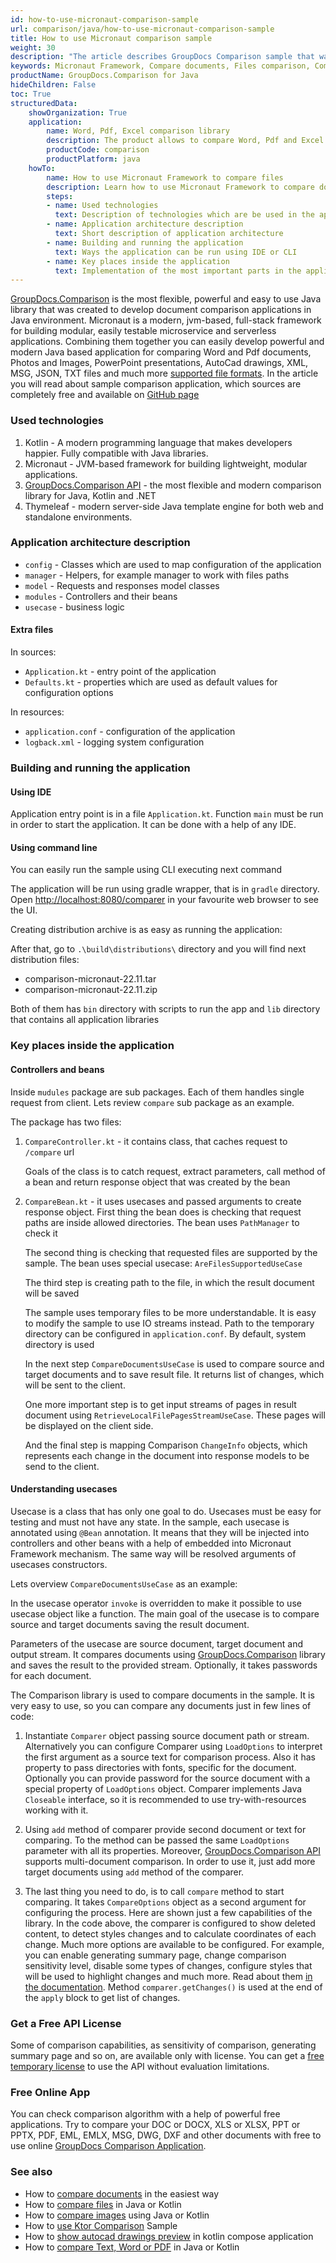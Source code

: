 ```yaml
---
id: how-to-use-micronaut-comparison-sample
url: comparison/java/how-to-use-micronaut-comparison-sample
title: How to use Micronaut comparison sample
weight: 30
description: "The article describes GroupDocs Comparison sample that was created using Micronaut Framework"
keywords: Micronaut Framework, Compare documents, Files comparison, Comparison library for Micronaut Framework
productName: GroupDocs.Comparison for Java
hideChildren: False
toc: True
structuredData:
    showOrganization: True
    application:
        name: Word, Pdf, Excel comparison library
        description: The product allows to compare Word, Pdf and Excel files
        productCode: comparison
        productPlatform: java
    howTo:
        name: How to use Micronaut Framework to compare files
        description: Learn how to use Micronaut Framework to compare documents
        steps:
        - name: Used technologies
          text: Description of technologies which are be used in the application
        - name: Application architecture description
          text: Short description of application architecture
        - name: Building and running the application
          text: Ways the application can be run using IDE or CLI
        - name: Key places inside the application
          text: Implementation of the most important parts in the application
---
```


[GroupDocs.Comparison](https://products.groupdocs.com/comparison) is the most flexible, powerful and easy to use Java library that was created to develop document comparison applications in Java environment. Micronaut is a modern, jvm-based, full-stack framework for building modular, easily testable microservice and serverless applications. Combining them together you can easily develop powerful and modern Java based application for comparing Word and Pdf documents, Photos and Images, PowerPoint presentations, AutoCad drawings, XML, MSG, JSON, TXT files and much more [supported file formats](/comparison/java/supported-document-formats/). In the article you will read about sample comparison application, which sources are completely free and available on [GitHub page](https://github.com/groupdocs-comparison/GroupDocs.Comparison-for-Java/tree/a5e2a25/Demos/Micronaut)

### Used technologies 

1. Kotlin - A modern programming language that makes developers happier. Fully compatible with Java libraries.
2. Micronaut - JVM-based framework for building lightweight, modular applications.
3. [GroupDocs.Comparison API](https://products.groupdocs.com/comparison/) - the most flexible and modern comparison library for Java, Kotlin and .NET
4. Thymeleaf  - modern server-side Java template engine for both web and standalone environments.

### Application architecture description

- `config` - Classes which are used to map configuration of the application
- `manager` - Helpers, for example manager to work with files paths
- `model` - Requests and responses model classes
- `modules` - Controllers and their beans
- `usecase` - business logic

#### Extra files

In sources:

- `Application.kt` - entry point of the application
- `Defaults.kt` - properties which are used as default values for configuration options

In resources:

- `application.conf` - configuration of the application
- `logback.xml` - logging system configuration

### Building and running the application

#### Using IDE

Application entry point is in a file `Application.kt`. Function `main` must be run in order to start the application. It can be done with a help of any IDE. 

#### Using command line

You can easily run the sample using CLI executing next command

<script src="https://gist.github.com/groupdocs-comparison-gists/6987202c524f6c430eae2669bad8c64b.js"></script>

The application will be run using gradle wrapper, that is in `gradle` directory. Open [http://localhost:8080/comparer](http://localhost:8080/comparison) in your favourite web browser to see the UI.

Creating distribution archive is as easy as running the application:

<script src="https://gist.github.com/groupdocs-comparison-gists/a57bf4fbc4e6aaeee637e5daf4fa5824.js"></script>

After that, go to `.\build\distributions\` directory and you will find next distribution files:

- comparison-micronaut-22.11.tar
- comparison-micronaut-22.11.zip

Both of them has `bin` directory with scripts to run the app and `lib` directory that contains all application libraries

### Key places inside the application

#### Controllers and beans

Inside `mudules` package are sub packages. Each of them handles single request from client. Lets review `compare` sub package as an example.

The package has two files:

1. `CompareController.kt` - it contains class, that caches request to `/compare` url

    <script src="https://gist.github.com/groupdocs-comparison-gists/ea8d8e0466e35d7e1c21b97f5b1a658b.js"></script>

    Goals of the class is to catch request, extract parameters, call method of a bean and return response object that was created by the bean

2. `CompareBean.kt` - it uses usecases and passed arguments to create response object.
    First thing the bean does is checking that request paths are inside allowed directories. The bean uses `PathManager` to check it  

    <script src="https://gist.github.com/groupdocs-comparison-gists/80121384a48c0bd18adf82471ec06158.js"></script>

    The second thing is checking that requested files are supported by the sample. The bean uses special usecase: `AreFilesSupportedUseCase`

    <script src="https://gist.github.com/groupdocs-comparison-gists/d967ad8ff4850452d20be766fc80e540.js"></script>

    The third step is creating path to the file, in which the result document will be saved

    <script src="https://gist.github.com/groupdocs-comparison-gists/e5fbb26f52bd2a20e6ba7e918761bc60.js"></script>

    The sample uses temporary files to be more understandable. It is easy to modify the sample to use IO streams instead. Path to the temporary directory can be configured in `application.conf`. By default, system directory is used

    In the next step `CompareDocumentsUseCase` is used to compare source and target documents and to save result file. It returns list of changes, which will be sent to the client.

    <script src="https://gist.github.com/groupdocs-comparison-gists/8c38027c876bcdb257a410ed9ed295b6.js"></script>

     One more important step is to get input streams of pages in result document using `RetrieveLocalFilePagesStreamUseCase`. These pages will be displayed on the client side. 

    <script src="https://gist.github.com/groupdocs-comparison-gists/3a9ae7912f345b02e45a2469287ffed6.js"></script>

    And the final step is mapping Comparison `ChangeInfo` objects, which represents each change in the document into response models to be send to the client.

#### Understanding usecases

Usecase is a class that has only one goal to do. Usecases must be easy for testing and must not have any state. In the sample, each usecase is annotated using `@Bean` annotation. It means that they will be injected into controllers and other beans with a help of embedded into Micronaut Framework mechanism. The same way will be resolved arguments of usecases constructors.

Lets overview `CompareDocumentsUseCase` as an example:

In the usecase operator `invoke` is overridden to make it possible to use usecase object like a function. The main goal of the usecase is to compare source and target documents saving the result document.

<script src="https://gist.github.com/groupdocs-comparison-gists/a73539b2fdb66f8cde9495beb47d5fc5.js"></script>

Parameters of the usecase are source document, target document and output stream. It compares documents using [GroupDocs.Comparison](https://products.groupdocs.com/comparison/java) library and saves the result to the provided stream. Optionally, it takes passwords for each document.

The Comparison library is used to compare documents in the sample. It is very easy to use, so you can compare any documents just in few lines of code:

1. Instantiate `Comparer` object passing source document path or stream.
        Alternatively you can configure Comparer using `LoadOptions` to interpret the first argument as a source text for comparison process. Also it has property to pass directories with fonts, specific for the document. Optionally you can provide password for the source document with a special property of `LoadOptions` object. Comparer implements Java `Closeable` interface, so it is recommended to use try-with-resources working with it.

    <script src="https://gist.github.com/groupdocs-comparison-gists/cded4b9f8a4f1fd1ec4ae1de61c3b15a.js"></script>

2. Using `add` method of comparer provide second document or text for comparing. To the method can be passed the same `LoadOptions` parameter with all its properties. Moreover, [GroupDocs.Comparison API](https://products.groupdocs.com/comparison/java/) supports multi-document comparison. In order to use it, just add more target documents using `add` method of the comparer.

    <script src="https://gist.github.com/groupdocs-comparison-gists/180ae9b27854c4b11dde7854e6ead725.js"></script>

3. The last thing you need to do, is to call `compare` method to start comparing. It takes `CompareOptions` object as a second argument for configuring the process. Here are shown just a few capabilities of the library. In the code above, the comparer is configured to show deleted content, to detect styles changes and to calculate coordinates of each change. Much more options are available to be configured. For example, you can enable generating summary page, change comparison sensitivity level, disable some types of changes, configure styles that will be used to highlight changes and much more. Read about them [in the documentation](/comparison/java/getting-started/).
Method `comparer.getChanges()` is used at the end of the `apply` block to get list of changes. 

### Get a Free API License

Some of comparison capabilities, as sensitivity of comparison, generating summary page and so on, are available only with license. You can get a [free temporary license](https://purchase.groupdocs.com/temporary-license) to use the API without evaluation limitations.

### Free Online App

You can check comparison algorithm with a help of powerful free applications.
Try to compare your DOC or DOCX, XLS or XLSX, PPT or PPTX, PDF, EML, EMLX, MSG, DWG, DXF and other documents with free to use online [GroupDocs Comparison Application](https://products.groupdocs.app/comparison).

### See also

- How to [compare documents](/comparison/java/how-to-compare-documents-in-the-easiest-way) in the easiest way
- How to [compare files](/comparison/java/how-to-compare-files-in-java-or-kotlin) in Java or Kotlin
- How to [compare images](/comparison/java/how-to-compare-images-using-java-or-kotlin) using Java or Kotlin
- How to [use Ktor Comparison](/comparison/java/how-to-use-ktor-comparison-sample) Sample
- How to [show autocad drawings preview](/comparison/java/how-to-show-autocad-drawings-preview-in-kotlin-compose-application) in kotlin compose application
- How to [compare Text, Word or PDF](/comparison/java/how-to-compare-text-word-pdf-in-java-or-kotlin) in Java or Kotlin
